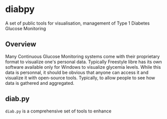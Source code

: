 # diabpy
A set of public tools for visualisation, management of Type 1 Diabetes Glucose Monitoring

## Overview

Many Continuous Glucose Monitoring systems come with their proprietary format to visualize one's personal data.
Typically Freestyle libre has its own software available only for Windows to visualize glycemia levels.
While this data is personnal, it should be obvious that anyone can access it and visualize it with open-source tools.
Typically, to allow people to see how data is gathered and aggregated.

## diab.py

`diab.py` is a comprehensive set of tools to enhance

